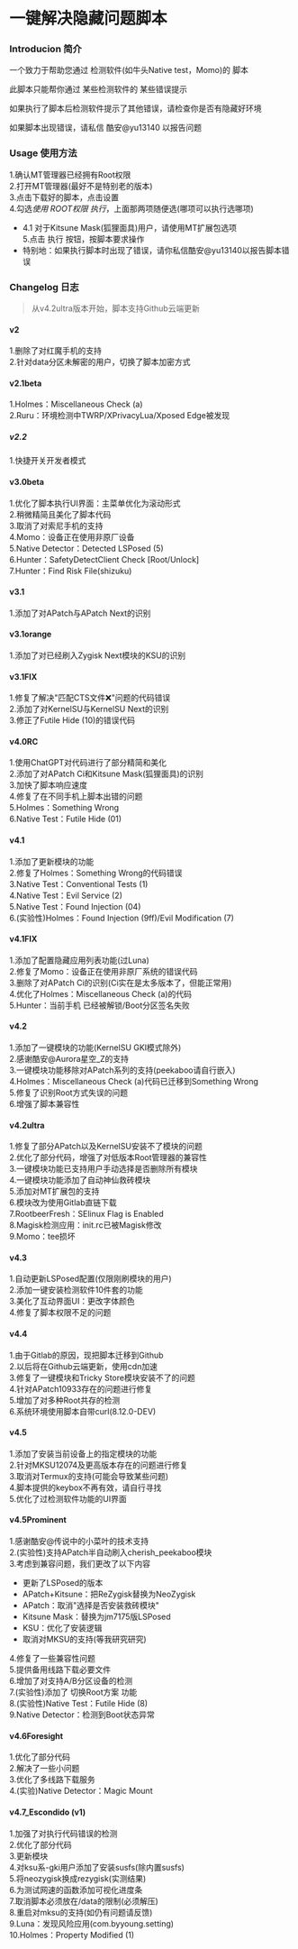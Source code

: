 # 一键解决隐藏问题脚本

### Introducion 简介
一个致力于帮助您通过 检测软件(如牛头Native test，Momo)的 脚本

此脚本只能帮你通过 某些检测软件的 某些错误提示

如果执行了脚本后检测软件提示了其他错误，请检查你是否有隐藏好环境

如果脚本出现错误，请私信 酷安@yu13140 以报告问题

### Usage 使用方法
1.确认MT管理器已经拥有Root权限  
2.打开MT管理器(最好不是特别老的版本)  
3.点击下载好的脚本，点击设置  
4.勾选*使用 ROOT权限 执行*，上面那两项随便选(哪项可以执行选哪项)  
- 4.1 对于Kitsune Mask(狐狸面具)用户，请使用MT扩展包选项  
5.点击 执行 按钮，按脚本要求操作  
- 特别地：如果执行脚本时出现了错误，请你私信酷安@yu13140以报告脚本错误

### Changelog 日志
> 从v4.2ultra版本开始，脚本支持Github云端更新

#### v2
1.删除了对红魔手机的支持  
2.针对data分区未解密的用户，切换了脚本加密方式

#### v2.1beta
1.Holmes：Miscellaneous Check (a)  
2.Ruru：环境检测中TWRP/XPrivacyLua/Xposed Edge被发现

##### v2.2
1.快捷开关开发者模式

#### v3.0beta
1.优化了脚本执行UI界面：主菜单优化为滚动形式  
2.稍微精简且美化了脚本代码  
3.取消了对索尼手机的支持  
4.Momo：设备正在使用非原厂设备  
5.Native Detector：Detected LSPosed (5)  
6.Hunter：SafetyDetectClient Check [Root/Unlock]  
7.Hunter：Find Risk File(shizuku)

#### v3.1
1.添加了对APatch与APatch Next的识别

#### v3.1orange
1.添加了对已经刷入Zygisk Next模块的KSU的识别

#### v3.1FIX
1.修复了解决"匹配CTS文件❌"问题的代码错误  
2.添加了对KernelSU与KernelSU Next的识别  
3.修正了Futile Hide (10)的错误代码

#### v4.0RC
1.使用ChatGPT对代码进行了部分精简和美化  
2.添加了对APatch Ci和Kitsune Mask(狐狸面具)的识别  
3.加快了脚本响应速度  
4.修复了在不同手机上脚本出错的问题  
5.Holmes：Something Wrong  
6.Native Test：Futile Hide (01)

#### v4.1
1.添加了更新模块的功能  
2.修复了Holmes：Something Wrong的代码错误  
3.Native Test：Conventional Tests (1)       
4.Native Test：Evil Service (2)  
5.Native Test：Found Injection (04)  
6.(实验性)Holmes：Found Injection (9ff)/Evil Modification (7)  

#### v4.1FIX
1.添加了配置隐藏应用列表功能(过Luna)  
2.修复了Momo：设备正在使用非原厂系统的错误代码  
3.删除了对APatch Ci的识别(Ci实在是太多版本了，但能正常用)  
4.优化了Holmes：Miscellaneous Check (a)的代码  
5.Hunter：当前手机 已经被解锁/Boot分区签名失败

#### v4.2
1.添加了一键模块的功能(KernelSU GKI模式除外)  
2.感谢酷安@Aurora星空_Z的支持  
3.一键模块功能移除对APatch系列的支持(peekaboo请自行嵌入)  
4.Holmes：Miscellaneous Check (a)代码已迁移到Something Wrong  
5.修复了识别Root方式失误的问题  
6.增强了脚本兼容性

#### v4.2ultra
1.修复了部分APatch以及KernelSU安装不了模块的问题  
2.优化了部分代码，增强了对低版本Root管理器的兼容性  
3.一键模块功能已支持用户手动选择是否删除所有模块  
4.一键模块功能添加了自动神仙救砖模块  
5.添加对MT扩展包的支持  
6.模块改为使用Gitlab直链下载  
7.RootbeerFresh：SElinux Flag is Enabled  
8.Magisk检测应用：init.rc已被Magisk修改  
9.Momo：tee损坏

#### v4.3
1.自动更新LSPosed配置(仅限刚刷模块的用户)  
2.添加一键安装检测软件10件套的功能  
3.美化了互动界面UI：更改字体颜色  
4.修复了脚本权限不足的问题  

#### v4.4
1.由于Gitlab的原因，现把脚本迁移到Github  
2.以后将在Github云端更新，使用cdn加速  
3.修复了一键模块和Tricky Store模块安装不了的问题  
4.针对APatch10933存在的问题进行修复  
5.增加了对多种Root共存的检测  
6.系统环境使用脚本自带curl(8.12.0-DEV)  

#### v4.5
1.添加了安装当前设备上的指定模块的功能  
2.针对MKSU12074及更高版本存在的问题进行修复  
3.取消对Termux的支持(可能会导致某些问题)  
4.脚本提供的keybox不再有效，请自行寻找  
5.优化了过检测软件功能的UI界面

#### v4.5Prominent
1.感谢酷安@传说中的小菜叶的技术支持  
2.(实验性)支持APatch半自动刷入cherish_peekaboo模块  
3.考虑到兼容问题，我们更改了以下内容  
- 更新了LSPosed的版本
- APatch+Kitsune：把ReZygisk替换为NeoZygisk
- APatch：取消"选择是否安装救砖模块"
- Kitsune Mask：替换为jm7175版LSPosed
- KSU：优化了安装逻辑
- 取消对MKSU的支持(等我研究研究)

4.修复了一些兼容性问题  
5.提供备用线路下载必要文件  
6.增加了对支持A/B分区设备的检测  
7.(实验性)添加了 切换Root方案 功能  
8.(实验性)Native Test：Futile Hide (8)  
9.Native Detector：检测到Boot状态异常

#### v4.6Foresight
1.优化了部分代码  
2.解决了一些小问题  
3.优化了多线路下载服务  
4.(实验)Native Detector：Magic Mount

#### v4.7_Escondido (v1)
1.加强了对执行代码错误的检测  
2.优化了部分代码  
3.更新模块  
4.对ksu系-gki用户添加了安装susfs(除内置susfs)  
5.将neozygisk换成rezygisk(实测结果)  
6.为测试网速的函数添加可视化进度条  
7.取消脚本必须放在/data的限制(必须解压)  
8.重启对mksu的支持(如仍有问题请反馈)  
9.Luna：发现风险应用(com.byyoung.setting)  
10.Holmes：Property Modified (1)
